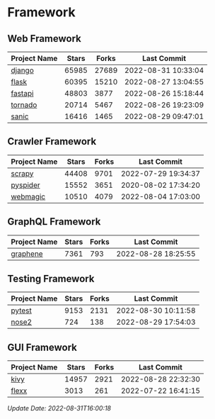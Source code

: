 # Framework

## Web Framework
| Project Name | Stars | Forks | Last Commit |
| ------------ | ----- | ----- | ----------- |
| [django](https://github.com/django/django) | 65985 | 27689 | 2022-08-31 10:33:04 |
| [flask](https://github.com/pallets/flask) | 60395 | 15210 | 2022-08-27 13:04:55 |
| [fastapi](https://github.com/tiangolo/fastapi) | 48803 | 3877 | 2022-08-26 15:18:44 |
| [tornado](https://github.com/tornadoweb/tornado) | 20714 | 5467 | 2022-08-26 19:23:09 |
| [sanic](https://github.com/sanic-org/sanic) | 16416 | 1465 | 2022-08-29 09:47:01 |

## Crawler Framework
| Project Name | Stars | Forks | Last Commit |
| ------------ | ----- | ----- | ----------- |
| [scrapy](https://github.com/scrapy/scrapy) | 44408 | 9701 | 2022-07-29 19:34:37 |
| [pyspider](https://github.com/binux/pyspider) | 15552 | 3651 | 2020-08-02 17:34:20 |
| [webmagic](https://github.com/code4craft/webmagic) | 10510 | 4079 | 2022-08-04 17:03:00 |

## GraphQL Framework
| Project Name | Stars | Forks | Last Commit |
| ------------ | ----- | ----- | ----------- |
| [graphene](https://github.com/graphql-python/graphene) | 7361 | 793 | 2022-08-28 18:25:55 |

## Testing Framework
| Project Name | Stars | Forks | Last Commit |
| ------------ | ----- | ----- | ----------- |
| [pytest](https://github.com/pytest-dev/pytest) | 9153 | 2131 | 2022-08-30 10:11:58 |
| [nose2](https://github.com/nose-devs/nose2) | 724 | 138 | 2022-08-29 17:54:03 |

## GUI Framework
| Project Name | Stars | Forks | Last Commit |
| ------------ | ----- | ----- | ----------- |
| [kivy](https://github.com/kivy/kivy) | 14957 | 2921 | 2022-08-28 22:32:30 |
| [flexx](https://github.com/flexxui/flexx) | 3013 | 261 | 2022-07-22 16:41:15 |

*Update Date: 2022-08-31T16:00:18*